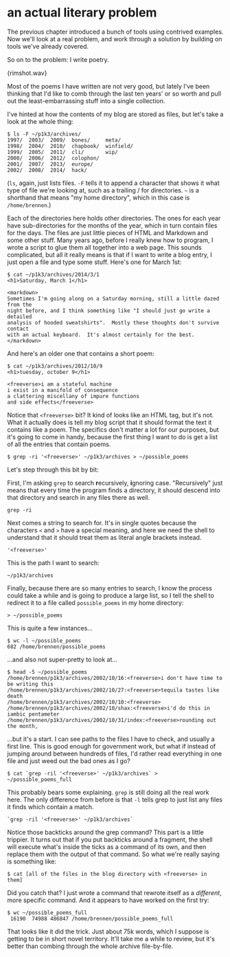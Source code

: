 an actual literary problem
==========================

The previous chapter introduced a bunch of tools using contrived examples.  Now
we'll look at a real problem, and work through a solution by building on tools
we've already covered.

So on to the problem:  I write poetry.

{rimshot.wav}

Most of the poems I have written are not very good, but lately I've been
thinking that I'd like to comb through the last ten years' or so worth and pull
out the least-embarrassing stuff into a single collection.

I've hinted at how the contents of my blog are stored as files, but let's take
a look at the whole thing:

    $ ls -F ~/p1k3/archives/
    1997/  2003/  2009/  bones/     meta/
    1998/  2004/  2010/  chapbook/  winfield/
    1999/  2005/  2011/  cli/       wip/
    2000/  2006/  2012/  colophon/
    2001/  2007/  2013/  europe/
    2002/  2008/  2014/  hack/

(`ls`, again, just lists files.  `-F` tells it to append a character that shows
it what type of file we're looking at, such as a trailing / for directories.
`~` is a shorthand that means "my home directory", which in this case is
`/home/brennen`.)

Each of the directories here holds other directories.  The ones for each year
have sub-directories for the months of the year, which in turn contain files
for the days.  The files are just little pieces of HTML and Markdown and some
other stuff.  Many years ago, before I really knew how to program, I wrote a
script to glue them all together into a web page.  This sounds complicated, but
all it really means is that if I want to write a blog entry, I just open a file
and type some stuff.  Here's one for March 1st:

<!-- exec -->

    $ cat ~/p1k3/archives/2014/3/1
    <h1>Saturday, March 1</h1>
    
    <markdown>
    Sometimes I'm going along on a Saturday morning, still a little dazed from the
    night before, and I think something like "I should just go write a detailed
    analysis of hooded sweatshirts".  Mostly these thoughts don't survive contact
    with an actual keyboard.  It's almost certainly for the best.
    </markdown>

<!-- end -->

And here's an older one that contains a short poem:

<!-- exec -->

    $ cat ~/p1k3/archives/2012/10/9
    <h1>tuesday, october 9</h1>
    
    <freeverse>i am a stateful machine
    i exist in a manifold of consequence
    a clattering miscellany of impure functions
    and side effects</freeverse>

<!-- end -->

Notice that `<freeverse>` bit?  It kind of looks like an HTML tag, but it's
not.  What it actually does is tell my blog script that it should format the
text it contains like a poem.  The specifics don't matter a lot for our
purposes, but it's going to come in handy, because the first thing I want to do
is get a list of all the entries that contain poems.

    $ grep -ri '<freeverse>' ~/p1k3/archives > ~/possible_poems

Let's step through this bit by bit:

First, I'm asking `grep` to search **r**ecursively, **i**gnoring case.
"Recursively" just means that every time the program finds a directory, it
should descend into that directory and search in any files there as well.

    grep -ri

Next comes a string to search for.  It's in single quotes because the
characters `<` and `>` have a special meaning, and here we need the shell to
understand that it should treat them as literal angle brackets instead.

    '<freeverse>'

This is the path I want to search:

    ~/p1k3/archives

Finally, because there are so many entries to search, I know the process could
take a while and is going to produce a large list, so I tell the shell to
redirect it to a file called `possible_poems` in my home directory:

    > ~/possible_poems

This is quite a few instances...

<!-- exec -->

    $ wc -l ~/possible_poems
    682 /home/brennen/possible_poems

<!-- end -->

...and also not super-pretty to look at...

<!-- exec -->

    $ head -5 ~/possible_poems
    /home/brennen/p1k3/archives/2002/10/16:<freeverse>i don't have time to be writing this
    /home/brennen/p1k3/archives/2002/10/27:<freeverse>tequila tastes like death
    /home/brennen/p1k3/archives/2002/10/10:<freeverse>
    /home/brennen/p1k3/archives/2002/10/shax:<freeverse>i'd do this in iambic pentameter
    /home/brennen/p1k3/archives/2002/10/31/index:<freeverse>rounding out the month,

<!-- end -->

...but it's a start.  I can see paths to the files I have to check, and usually
a first line.  This is good enough for government work, but what if instead of
jumping around between hundreds of files, I'd rather read everything in one
file and just weed out the bad ones as I go?

    $ cat `grep -ril '<freeverse>' ~/p1k3/archives` > ~/possible_poems_full

This probably bears some explaining.  `grep` is still doing all the real work
here.  The only difference from before is that `-l` tells grep to just list
any files it finds which contain a match.

    `grep -ril '<freeverse>' ~/p1k3/archives`

Notice those backticks around the grep command?  This part is a little
trippier.  It turns out that if you put backticks around a fragment, the shell
will execute what's inside the ticks as a command of its own, and then replace
them with the output of that command.  So what we're really saying is something
like:

    $ cat [all of the files in the blog directory with <freeverse> in them]

Did you catch that?  I just wrote a command that rewrote itself as a
_different_, more specific command.  And it appears to have worked on the
first try:

<!-- exec -->

    $ wc ~/possible_poems_full
     16190  74988 486847 /home/brennen/possible_poems_full

<!-- end -->

That looks like it did the trick.  Just about 75k words, which I suppose is
getting to be in short novel territory.  It'll take me a while to review, but
it's better than combing through the whole archive file-by-file.
